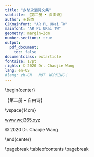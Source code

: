 ```yaml
---
title: "乡愁永酒诗文集"
subtitle: 【第二册 • 自由诗】
author: 王超杰
CJKmainfont: "AR PL UKai TW" 
mainfont: "AR PL UKai TW" 
geometry: margin=2cm
number-sections: true 
output: 
  pdf_document:
    toc: false
documentclass: extarticle
fontsize: 17pt
rights: © 2020 Dr. Chaojie Wang
lang: en-US
#lang: zh-CN   NOT　WORKING！
---
```



\begin{center}

【第二册 • 自由诗】

\vspace{14cm}

www.wcj365.xyz

© 2020 Dr. Chaojie Wang

\end{center}




\pagebreak
\tableofcontents
\pagebreak
